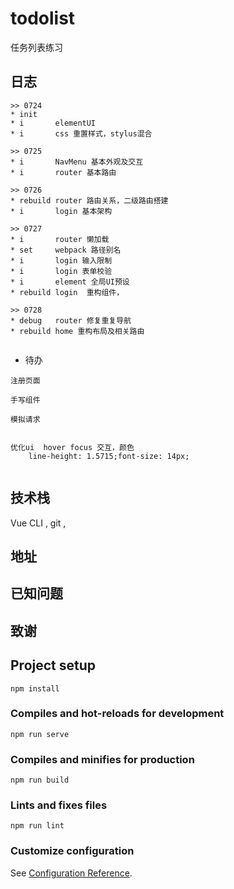# todolist

任务列表练习

## 日志

```
>> 0724
* init
* i       elementUI
* i       css 重置样式，stylus混合

>> 0725
* i       NavMenu 基本外观及交互
* i       router 基本路由

>> 0726
* rebuild router 路由关系，二级路由搭建
* i       login 基本架构

>> 0727
* i       router 懒加载
* set     webpack 路径别名
* i       login 输入限制
* i       login 表单校验
* i       element 全局UI预设
* rebuild login  重构组件，

>> 0728
* debug   router 修复重复导航
* rebuild home 重构布局及相关路由


```

* 待办

```
注册页面

手写组件

模拟请求


优化ui  hover focus 交互，颜色 
    line-height: 1.5715;font-size: 14px;


```



## 技术栈

Vue CLI , git , 



## 地址





## 已知问题


## 致谢



## Project setup
```
npm install
```

### Compiles and hot-reloads for development
```
npm run serve
```

### Compiles and minifies for production
```
npm run build
```

### Lints and fixes files
```
npm run lint
```

### Customize configuration
See [Configuration Reference](https://cli.vuejs.org/config/).
